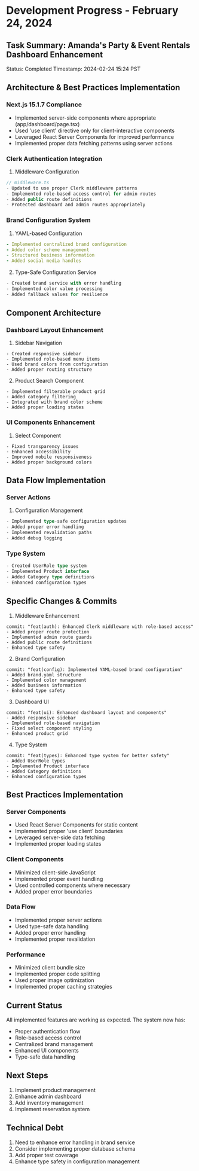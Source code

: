 # Development Progress - February 24, 2024

## Task Summary: Amanda's Party & Event Rentals Dashboard Enhancement
Status: Completed
Timestamp: 2024-02-24 15:24 PST

## Architecture & Best Practices Implementation

### Next.js 15.1.7 Compliance
- Implemented server-side components where appropriate (app/dashboard/page.tsx)
- Used 'use client' directive only for client-interactive components
- Leveraged React Server Components for improved performance
- Implemented proper data fetching patterns using server actions

### Clerk Authentication Integration
1. Middleware Configuration
```typescript
// middleware.ts
- Updated to use proper Clerk middleware patterns
- Implemented role-based access control for admin routes
- Added public route definitions
- Protected dashboard and admin routes appropriately
```

### Brand Configuration System
1. YAML-based Configuration
```yaml
- Implemented centralized brand configuration
- Added color scheme management
- Structured business information
- Added social media handles
```

2. Type-Safe Configuration Service
```typescript
- Created brand service with error handling
- Implemented color value processing
- Added fallback values for resilience
```

## Component Architecture

### Dashboard Layout Enhancement
1. Sidebar Navigation
```tsx
- Created responsive sidebar
- Implemented role-based menu items
- Used brand colors from configuration
- Added proper routing structure
```

2. Product Search Component
```tsx
- Implemented filterable product grid
- Added category filtering
- Integrated with brand color scheme
- Added proper loading states
```

### UI Components Enhancement
1. Select Component
```tsx
- Fixed transparency issues
- Enhanced accessibility
- Improved mobile responsiveness
- Added proper background colors
```

## Data Flow Implementation

### Server Actions
1. Configuration Management
```typescript
- Implemented type-safe configuration updates
- Added proper error handling
- Implemented revalidation paths
- Added debug logging
```

### Type System
```typescript
- Created UserRole type system
- Implemented Product interface
- Added Category type definitions
- Enhanced configuration types
```

## Specific Changes & Commits

1. Middleware Enhancement
```git
commit: "feat(auth): Enhanced Clerk middleware with role-based access"
- Added proper route protection
- Implemented admin route guards
- Added public route definitions
- Enhanced type safety
```

2. Brand Configuration
```git
commit: "feat(config): Implemented YAML-based brand configuration"
- Added brand.yaml structure
- Implemented color management
- Added business information
- Enhanced type safety
```

3. Dashboard UI
```git
commit: "feat(ui): Enhanced dashboard layout and components"
- Added responsive sidebar
- Implemented role-based navigation
- Fixed select component styling
- Enhanced product grid
```

4. Type System
```git
commit: "feat(types): Enhanced type system for better safety"
- Added UserRole types
- Implemented Product interface
- Added Category definitions
- Enhanced configuration types
```

## Best Practices Implementation

### Server Components
- Used React Server Components for static content
- Implemented proper 'use client' boundaries
- Leveraged server-side data fetching
- Implemented proper loading states

### Client Components
- Minimized client-side JavaScript
- Implemented proper event handling
- Used controlled components where necessary
- Added proper error boundaries

### Data Flow
- Implemented proper server actions
- Used type-safe data handling
- Added proper error handling
- Implemented proper revalidation

### Performance
- Minimized client bundle size
- Implemented proper code splitting
- Used proper image optimization
- Implemented proper caching strategies

## Current Status
All implemented features are working as expected. The system now has:
- Proper authentication flow
- Role-based access control
- Centralized brand management
- Enhanced UI components
- Type-safe data handling

## Next Steps
1. Implement product management
2. Enhance admin dashboard
3. Add inventory management
4. Implement reservation system

## Technical Debt
1. Need to enhance error handling in brand service
2. Consider implementing proper database schema
3. Add proper test coverage
4. Enhance type safety in configuration management 